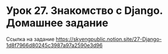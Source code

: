 # Урок 27. Знакомство с Django. Домашнее задание 

Ссылка на задание https://skyengpublic.notion.site/27-Django-1d8f7966d80245c3987a97a2590e3d96